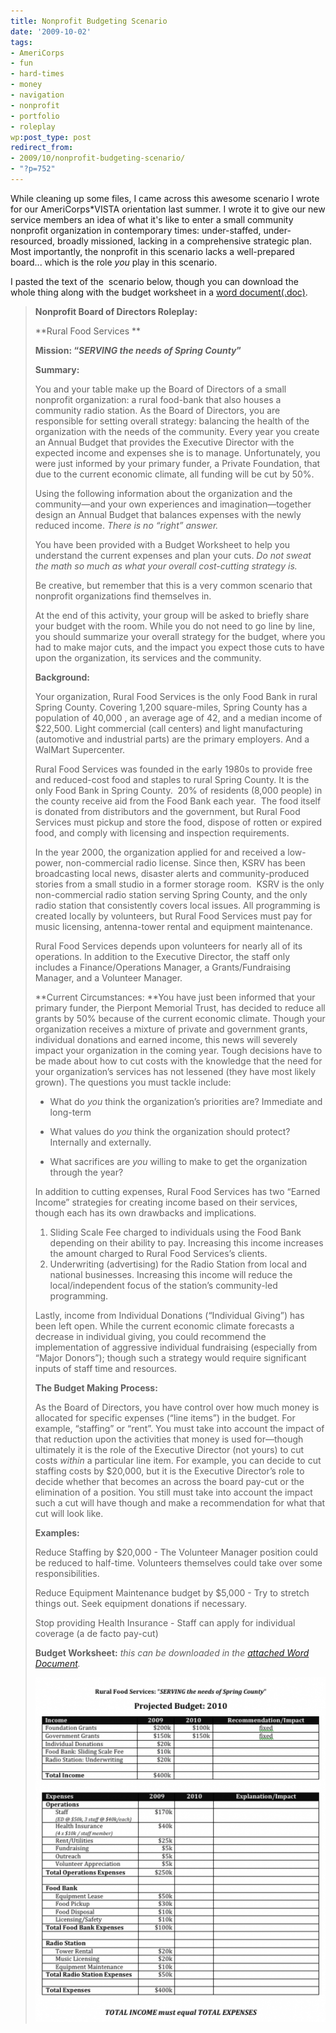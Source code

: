 ```yaml
---
title: Nonprofit Budgeting Scenario
date: '2009-10-02'
tags:
- AmeriCorps
- fun
- hard-times
- money
- navigation
- nonprofit
- portfolio
- roleplay
wp:post_type: post
redirect_from:
- 2009/10/nonprofit-budgeting-scenario/
- "?p=752"
---
```


While cleaning up some files, I came across this awesome scenario I wrote for our AmeriCorps\*VISTA orientation last summer. I wrote it to give our new service members an idea of what it's like to enter a small community nonprofit organization in contemporary times: under-staffed, under-resourced, broadly missioned, lacking in a comprehensive strategic plan. Most importantly, the nonprofit in this scenario lacks a well-prepared board... which is the role _you_ play in this scenario.

I pasted the text of the  scenario below, though you can download the whole thing along with the budget worksheet in a [word document(.doc)](/uploads/2009-10-02-Nonprofit-Budgeting-Scenario/Nonprofit-Realities-Budgeting-Scenario.doc).

> **Nonprofit Board of Directors Roleplay:**
>
> **Rural Food Services **
>
> **Mission: “_SERVING the needs of Spring County_”**
>
> **Summary:**
>
> You and your table make up the Board of Directors of a small nonprofit organization: a rural food-bank that also houses a community radio station. As the Board of Directors, you are responsible for setting overall strategy: balancing the health of the organization with the needs of the community. Every year you create an Annual Budget that provides the Executive Director with the expected income and expenses she is to manage. Unfortunately, you were just informed by your primary funder, a Private Foundation, that due to the current economic climate, all funding will be cut by 50%.
>
> Using the following information about the organization and the community—and your own experiences and imagination—together design an Annual Budget that balances expenses with the newly reduced income. _There is no “right” answer._
>
> You have been provided with a Budget Worksheet to help you understand the current expenses and plan your cuts. _Do not sweat the math so much as what your overall cost-cutting strategy is._
>
> Be creative, but remember that this is a very common scenario that nonprofit organizations find themselves in.
>
> At the end of this activity, your group will be asked to briefly share your budget with the room. While you do not need to go line by line, you should summarize your overall strategy for the budget, where you had to make major cuts, and the impact you expect those cuts to have upon the organization, its services and the community.
>
> **Background:**
>
> Your organization, Rural Food Services is the only Food Bank in rural Spring County. Covering 1,200 square-miles, Spring County has a population of 40,000 , an average age of 42, and a median income of $22,500. Light commercial (call centers) and light manufacturing (automotive and industrial parts) are the primary employers. And a WalMart Supercenter.
>
> Rural Food Services was founded in the early 1980s to provide free and reduced-cost food and staples to rural Spring County. It is the only Food Bank in Spring County.  20% of residents (8,000 people) in the county receive aid from the Food Bank each year.  The food itself is donated from distributors and the government, but Rural Food Services must pickup and store the food, dispose of rotten or expired food, and comply with licensing and inspection requirements.
>
> In the year 2000, the organization applied for and received a low-power, non-commercial radio license. Since then, KSRV has been broadcasting local news, disaster alerts and community-produced stories from a small studio in a former storage room.  KSRV is the only non-commercial radio station serving Spring County, and the only radio station that consistently covers local issues. All programming is created locally by volunteers, but Rural Food Services must pay for music licensing, antenna-tower rental and equipment maintenance.
>
> Rural Food Services depends upon volunteers for nearly all of its operations. In addition to the Executive Director, the staff only includes a Finance/Operations Manager, a Grants/Fundraising Manager, and a Volunteer Manager.
>
> **Current Circumstances: **You have just been informed that your primary funder, the Pierpont Memorial Trust, has decided to reduce all grants by 50% because of the current economic climate. Though your organization receives a mixture of private and government grants, individual donations and earned income, this news will severely impact your organization in the coming year. Tough decisions have to be made about how to cut costs with the knowledge that the need for your organization’s services has not lessened (they have most likely grown). The questions you must tackle include:
>
> - What do _you_ think the organization’s priorities are? Immediate and long-term
>
> - What values do _you_ think the organization should protect? Internally and externally.
>
> - What sacrifices are _you_ willing to make to get the organization through the year?
>
> In addition to cutting expenses, Rural Food Services has two “Earned Income” strategies for creating income based on their services, though each has its own drawbacks and implications.
>
> 1. Sliding Scale Fee charged to individuals using the Food Bank depending on their ability to pay. Increasing this income increases the amount charged to Rural Food Services’s clients.
> 2. Underwriting (advertising) for the Radio Station from local and national businesses. Increasing this income will reduce the local/independent focus of the station’s community-led programming.
>
> Lastly, income from Individual Donations (“Individual Giving”) has been left open. While the current economic climate forecasts a decrease in individual giving, you could recommend the implementation of aggressive individual fundraising (especially from “Major Donors”); though such a strategy would require significant inputs of staff time and resources.
>
> **The Budget Making Process:**
>
> As the Board of Directors, you have control over how much money is allocated for specific expenses (“line items”) in the budget. For example, “staffing” or “rent”. You must take into account the impact of that reduction upon the activities that money is used for—though ultimately it is the role of the Executive Director (not yours) to cut costs _within_ a particular line item. For example, you can decide to cut staffing costs by $20,000, but it is the Executive Director’s role to decide whether that becomes an across the board pay-cut or the elimination of a position. You still must take into account the impact such a cut will have though and make a recommendation for what that cut will look like.
>
> **Examples:**
>
> Reduce Staffing by $20,000 - The Volunteer Manager position could be reduced to half-time. Volunteers themselves could take over some responsibilities.
>
> Reduce Equipment Maintenance budget by $5,000 - Try to stretch things out. Seek equipment donations if necessary.
>
> Stop providing Health Insurance - Staff can apply for individual coverage (a de facto pay-cut)
>
> **Budget Worksheet:** _this can be downloaded in the [attached Word Document](/uploads/2009-10-02-Nonprofit-Budgeting-Scenario/Nonprofit-Realities-Budgeting-Scenario.doc)._
>
> [ ![np-budget-worksheet](/uploads/2009-10-02-Nonprofit-Budgeting-Scenario/np-budget-worksheet-500x594.png "np-budget-worksheet") ](/uploads/2009-10-02-Nonprofit-Budgeting-Scenario/np-budget-worksheet.png)
>
>
